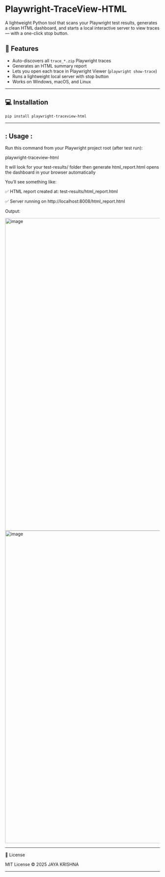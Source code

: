 # Playwright-TraceView-HTML

A lightweight Python tool that scans your Playwright test results, generates a clean HTML dashboard, and starts a local interactive server to view traces — with a one-click stop button.

## 🚀 Features
- Auto-discovers all `trace_*.zip` Playwright traces
- Generates an HTML summary report
- Lets you open each trace in Playwright Viewer (`playwright show-trace`)
- Runs a lightweight local server with stop button
- Works on Windows, macOS, and Linux


---

## 💻 Installation

```bash
pip install playwright-traceview-html
```
---



: Usage :
---------

Run this command from your Playwright project root (after test run):

playwright-traceview-html

It will look for your test-results/ folder then generate html_report.html opens the dashboard in your browser automatically



You’ll see something like:

✅ HTML report created at: test-results/html_report.html

✅ Server running on http://localhost:8008/html_report.html


Output:

<img width="1740" height="1014" alt="image" src="https://github.com/user-attachments/assets/b9e6a1cf-46ed-4d50-8b16-d0340070d473" />
<img width="1740" height="1014" alt="image" src="https://github.com/user-attachments/assets/f0d9a389-0f21-4e45-82cd-808643dbbe4d" />


---

🪪 License

MIT License © 2025 JAYA KRISHNA

---

